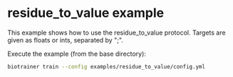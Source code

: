 # residue_to_value example

This example shows how to use the residue_to_value protocol. Targets are given as floats or ints, separated by ";".

Execute the example (from the base directory):
```bash
biotrainer train --config examples/residue_to_value/config.yml
```
